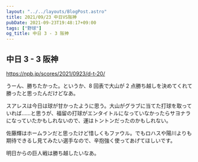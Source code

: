 ```yaml
---
layout: "../../layouts/BlogPost.astro"
title: 2021/09/23 中日VS阪神
pubDate: 2021-09-23T19:48:17+09:00
tags: ["野球"]
og_title: 中日 3 - 3 阪神
---
```


## 中日 3 - 3 阪神

https://npb.jp/scores/2021/0923/d-t-20/

うーん、勝ちたかった。というか、8 回表で大山が 2 点勝ち越しを決めてくれて勝ったと思ったんだけどなあ。

スアレスは今日は球が甘かったように思う。大山がグラブに当てた打球を取っていれば……と思うが、福留の打球がエンタイトルになっていなかったらサヨナラになっていたかもしれないので、運はトントンだったのかもしれない。

佐藤輝はホームランだと思ったけど惜しくもファウル。でもロハスや陽川よりも期待できるし見てみたい選手なので、辛抱強く使ってあげてほしいです。

明日からの巨人戦は勝ち越したいなあ。
